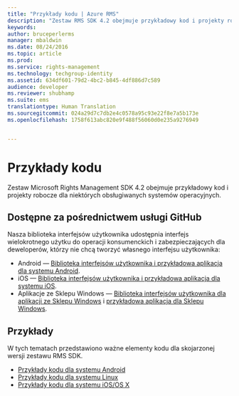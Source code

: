 ```yaml
---
title: "Przykłady kodu | Azure RMS"
description: "Zestaw RMS SDK 4.2 obejmuje przykładowy kod i projekty robocze dla niektórych obsługiwanych systemów operacyjnych."
keywords: 
author: bruceperlerms
manager: mbaldwin
ms.date: 08/24/2016
ms.topic: article
ms.prod: 
ms.service: rights-management
ms.technology: techgroup-identity
ms.assetid: 634df601-79d2-4bc2-b845-4df886d7c589
audience: developer
ms.reviewer: shubhamp
ms.suite: ems
translationtype: Human Translation
ms.sourcegitcommit: 024a29d7c7db2e4c0578a95c93e22f8e7a5b173e
ms.openlocfilehash: 1758f613abc820e9f488f56060d0e235a9276949


---
```


# Przykłady kodu

Zestaw Microsoft Rights Management SDK 4.2 obejmuje przykładowy kod i projekty robocze dla niektórych obsługiwanych systemów operacyjnych.

## Dostępne za pośrednictwem usługi GitHub ##
Nasza biblioteka interfejsów użytkownika udostępnia interfejs wielokrotnego użytku do operacji konsumenckich i zabezpieczających dla deweloperów, którzy nie chcą tworzyć własnego interfejsu użytkownika:

- Android — [Biblioteka interfejsów użytkownika i przykładowa aplikacja dla systemu Android](https://github.com/AzureAD/rms-sdk-ui-for-android).
- iOS — [Biblioteka interfejsów użytkownika i przykładowa aplikacja dla systemu iOS](https://github.com/AzureAD/rms-sdk-ui-for-ios).
- Aplikacje ze Sklepu Windows — [Biblioteka interfejsów użytkownika dla aplikacji ze Sklepu Windows](https://github.com/AzureAD/rms-sdk-ui-for-windowsstore) i [przykładowa aplikacja dla Sklepu Windows](https://github.com/AzureADSamples/rms-samples-for-windowsstore).

## Przykłady ##
W tych tematach przedstawiono ważne elementy kodu dla skojarzonej wersji zestawu RMS SDK.
- [Przykłady kodu dla systemu Android](android-code.md)
- [Przykłady kodu dla systemu Linux](linux-c-code-examples.md)
- [Przykłady kodu dla systemu iOS/OS X](ios-os-x-code-examples.md)


 

 

 



<!--HONumber=Aug16_HO4-->


